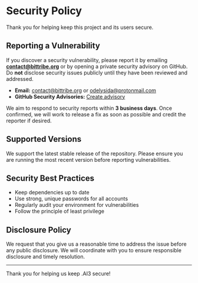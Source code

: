 # Security Policy

Thank you for helping keep this project and its users secure.

## Reporting a Vulnerability

If you discover a security vulnerability, please report it by emailing **contact@bittribe.org** or by opening a private security advisory on GitHub. Do **not** disclose security issues publicly until they have been reviewed and addressed.

- **Email:** contact@bittribe.org or odelysida@protonmail.com
- **GitHub Security Advisories:** [Create advisory](https://github.com/Odelysida/.AI3/security/advisories)

We aim to respond to security reports within **3 business days**. Once confirmed, we will work to release a fix as soon as possible and credit the reporter if desired.

## Supported Versions

We support the latest stable release of the repository. Please ensure you are running the most recent version before reporting vulnerabilities.

## Security Best Practices

- Keep dependencies up to date
- Use strong, unique passwords for all accounts
- Regularly audit your environment for vulnerabilities
- Follow the principle of least privilege

## Disclosure Policy

We request that you give us a reasonable time to address the issue before any public disclosure. We will coordinate with you to ensure responsible disclosure and timely resolution.

---

Thank you for helping us keep .AI3 secure! 